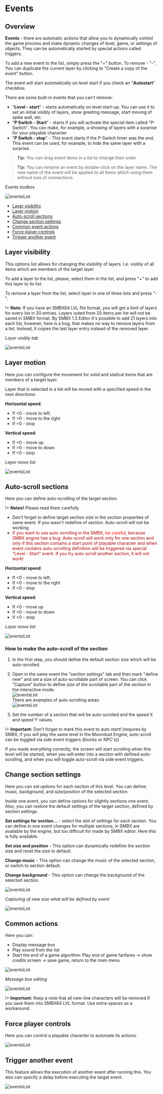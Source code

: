# Events
## Overview
**Events** - there are automatic actions that allow you to dynamically control the game process and make dynamic changes of level, game, or settings of objects. They can be automatically started by special actions called triggers.

To add a new event to the list, simply press the "+" button. To remove - "-". You can duplicate the current layer by clicking to "Create a copy of the event" button.

The event will start automatically on level start if you check an "**Autostart**" checkbox.

There are some built-in events that you can't remove:
- "**Level - start**" - starts automatically on level start-up. You can use it to set an initial visibly of layers, show greeting message, start moving of spike wall, etc.
- "**P Switch - Start**" - starts if you will activate the special item called "P-Switch". You can make, for example, a showing of layers with a surprise for your playable character.
- "**P Switch - stop**" - This event starts if the P-Switch timer was the end. This event can be used, for example, to hide the same layer with a surprise.

> **Tip:** You can drag event items in a list to change their order

> **Tip:** You can rename an event by double-click on the layer name. The new name of the event will be applied to all items which using them without loss of connections.

_Events toolbox_

![eventsList](../screenshots/LevelEditing/Events/001Events_list.png ':size=200px')

* [Layer visibility](#layer-visibility)
* [Layer motion](#layer-motion)
* [Auto-scroll sections](#auto-scroll-sections)
* [Change section settings](#change-section-settings)
* [Common event actions](#common-actions)
* [Force player controls](#force-player-controls)
* [Trigger another event](#trigger-another-event)

## Layer visibility
This options list allows for changing the visibility of layers. I.e. visibly of all items which are members of the target layer.

To add a layer to the list, please, select them in the list, and press "+" to add this layer to its list.

To remove a layer from the list, select layer in one of three lists and press "-".

!> **Note:** If you have an SMBX64 LVL file format, you will get a limit of layers for every list in 20 entries. Layers outed from 20 items per list will not be saved in SMBX format. By SMBX 1.3 Editor it's possible to add 21 layers into each list, however, here is a bug, that makes no way to remove layers from a list. Instead, it copies the last layer entry instead of the removed layer.

_Layer visibly tab_

![eventsList](../screenshots/LevelEditing/Events/002_layer_visibly.png ':size=200px')


## Layer motion
Here you can configure the movement for solid and statical items that are members of a target layer.

Layer that is selected in a list will be moved with a specified speed in the next directions:

**Horizontal speed**:
- If <0 - move to left.
- If >0 - move to the right
- If =0 - stop

**Vertical speed**:
- If <0 - move up
- If >0 - move to down
- If =0 - stop

_Layer move list_

![eventsList](../screenshots/LevelEditing/Events/003_moveLayer.png ":size=200px")


## Auto-scroll sections
Here you can define auto-scrolling of the target section.

!> **Notes!** Please read them carefully
* Don't forget to define target section size in the section properties of same event. If you wasn't redefine of section. Auto-scroll will not be working.
* <span style="color: #af0000;">If you want to use auto-scrolling in the SMBX, <span style="color: red;">be careful</span>, because SMBX engine has a bug: Auto-scroll will work only for one section and only if this section contains a start point of playable character and when event contains auto-scrolling definition will be triggered via special "Level - Start" event. If you try auto-scroll another section, it will not work!</span>


**Horizontal speed**:
- If <0 - move to left.
- If >0 - move to the right
- If =0 - stop

**Vertical speed**:
- If <0 - move up
- If >0 - move to down
- If =0 - stop

_Layer move list_

![eventsList](../screenshots/LevelEditing/Events/004_autoscroll.png ':size=200px')


### How to make the auto-scroll of the section
1) In the first step, you should define the default section size which will be auto-scrolled.

2) Open in the same event the "section settings" tab and then mark "define new" and set a size of auto-scrollable part of screen. You can click "Capture" button to define size of the scrollable part of the section in the interactive mode:<br/>
   ![eventsList](../screenshots/LevelEditing/Events/006_capture_size.png ':size=200px')
   <br/>There are examples of auto-scrolling areas:
   <br/>![eventsList](../screenshots/LevelEditing/Events/Autoscroll_examples.png ':size=200px')

3) Set the number of a section that will be auto-scrolled and the speed X and speed Y values.

!> **Important:** Don't forget to mark this event to auto start! (requires by SMBX, if you will play the same level in the Moondust Engine, auto-scroll can be toggled via side event triggers (blocks or NPC's))

If you made everything correctly, the screen will start scrolling when this level will be started, when you will enter into a section with defined auto-scrolling, and when you will toggle auto-scroll via side event triggers.

## Change section settings
Here you can set options for each section of this level. You can define: music, background, and size/position of the selected section.

Inside one event, you can define options for slightly sections one event. Also, you can restore the default settings of the target section, defined by section settings.

**Set settings for section...** - select the slot of settings for each section. You can define in one event changes for multiple sections, in SMBX are available by the engine, but too difficult for made by SMBX editor. Here this is fully available.

**Set size and position** - This option can dynamically redefine the section size and reset the size to default.

**Change music** - This option can change the music of the selected section, or switch to section default.

**Change background** - This option can change the background of the selected section.

![eventsList](../screenshots/LevelEditing/Events/005_section_settings.png ':size=200px')

_Capturing of new size what will be defined by event_

![eventsList](../screenshots/LevelEditing/Events/006_capture_size.png ':size=200px')

## Common actions
Here you can:
- Display message box
- Play sound from the list
- Start the end of a game algorithm: Play end of game fanfares -> show credits screen -> save game, return to the main menu

![eventsList](../screenshots/LevelEditing/Events/007_common.png ':size=200px')

_Message box editing_

![eventsList](../screenshots/LevelEditing/MessageBox.png ':size=200px')

!> **Important:** Keep a note that all new-line characters will be removed if you save them into SMBX64 LVL format. Use extra-spaces as a workaround.


## Force player controls
Here you can control a playable character to automate its actions.

![eventsList](../screenshots/LevelEditing/Events/008_player_control.png ':size=200px')

## Trigger another event
This feature allows the execution of another event after running this. You also can specify a delay before executing the target event.

![eventsList](../screenshots/LevelEditing/Events/009_trigger.png ':size=200px')
